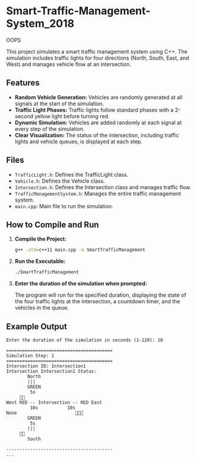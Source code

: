 # Smart-Traffic-Management-System_2018
OOPS

This project simulates a smart traffic management system using C++. The simulation includes traffic lights for four directions (North, South, East, and West) and manages vehicle flow at an intersection.

## Features

- **Random Vehicle Generation:** Vehicles are randomly generated at all signals at the start of the simulation.
- **Traffic Light Phases:** Traffic lights follow standard phases with a 2-second yellow light before turning red.
- **Dynamic Simulation:** Vehicles are added randomly at each signal at every step of the simulation.
- **Clear Visualization:** The status of the intersection, including traffic lights and vehicle queues, is displayed at each step.

## Files

- `TrafficLight.h`: Defines the TrafficLight class.
- `Vehicle.h`: Defines the Vehicle class.
- `Intersection.h`: Defines the Intersection class and manages traffic flow.
- `TrafficManagementSystem.h`: Manages the entire traffic management system.
- `main.cpp`: Main file to run the simulation.

## How to Compile and Run

1. **Compile the Project:**

    ```sh
    g++ -std=c++11 main.cpp -o SmartTrafficManagement
    ```

2. **Run the Executable:**

    ```sh
    ./SmartTrafficManagement
    ```

3. **Enter the duration of the simulation when prompted:**

    The program will run for the specified duration, displaying the state of the four traffic lights at the intersection, a countdown timer, and the vehicles in the queue.

## Example Output

```plaintext
Enter the duration of the simulation in seconds (1-120): 10

========================================
Simulation Step: 1
========================================
Intersection ID: Intersection1
Intersection Intersection1 Status:
        North
        |||
        GREEN
         5s
     🚗🚗
West RED -- Intersection -- RED East
         10s           10s
None                      🚗🚗🚗
        GREEN
         5s
        |||
     🚗🚗
        South

----------------------------------------
...
